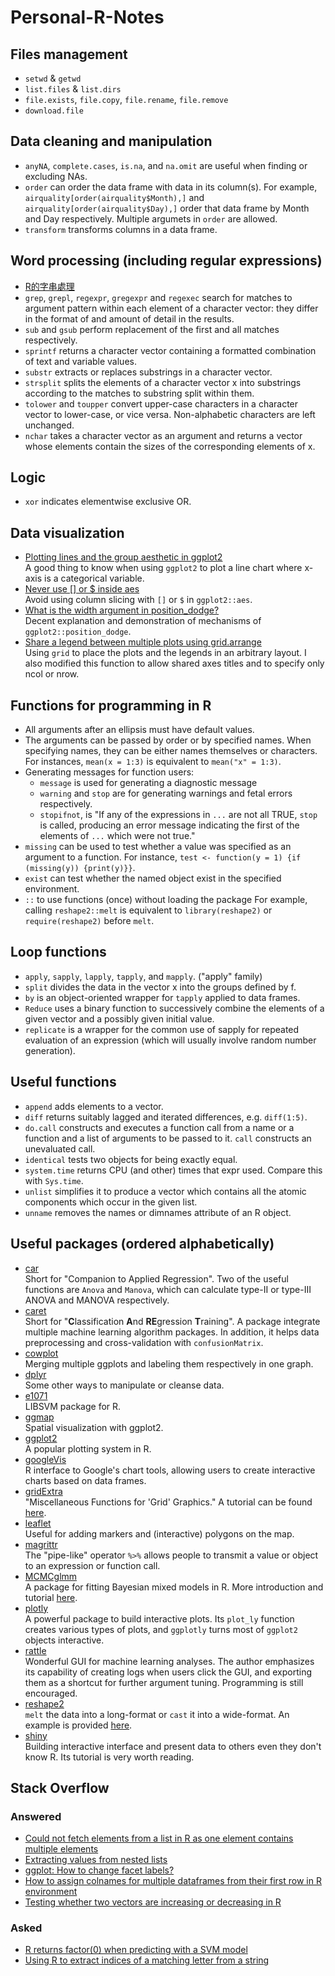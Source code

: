 # Personal-R-Notes
## Files management
* `setwd` & `getwd`
* `list.files` & `list.dirs`
* `file.exists`, `file.copy`, `file.rename`, `file.remove`
* `download.file`

## Data cleaning and manipulation
* `anyNA`, `complete.cases`, `is.na`, and `na.omit` are useful when finding or excluding NAs.
* `order` can order the data frame with data in its column(s). For example, `airquality[order(airquality$Month),]` and `airquality[order(airquality$Day),]` order that data frame by Month and Day respectively. Multiple argumets in `order` are allowed.
* `transform` transforms columns in a data frame.

## Word processing (including regular expressions)
* [R的字串處理](https://www.ptt.cc/bbs/Statistics/M.1277714037.A.2CC.html)
* `grep`, `grepl`, `regexpr`, `gregexpr` and `regexec` search for matches to argument pattern within each element of a character vector: they differ in the format of and amount of detail in the results.
* `sub` and `gsub` perform replacement of the first and all matches respectively.
* `sprintf` returns a character vector containing a formatted combination of text and variable values.
* `substr` extracts or replaces substrings in a character vector.
* `strsplit` splits the elements of a character vector x into substrings according to the matches to substring split within them.
* `tolower` and `toupper` convert upper-case characters in a character vector to lower-case, or vice versa. Non-alphabetic characters are left unchanged.
* `nchar` takes a character vector as an argument and returns a vector whose elements contain the sizes of the corresponding elements of x.

## Logic
* `xor` indicates elementwise exclusive OR.

## Data visualization
* <a href="http://stackoverflow.com/questions/10357768/plotting-lines-and-the-group-aesthetic-in-ggplot2">Plotting lines and the group aesthetic in ggplot2</a><br>
A good thing to know when using `ggplot2` to plot a line chart where x-axis is a categorical variable.
* [Never use [] or $ inside aes](https://stackoverflow.com/questions/32543340/behavior-ggplot2-aes-in-combination-with-facet-grid-when-passing-variable-wi)<br>
Avoid using column slicing with `[]` or `$` in `ggplot2::aes`.
* <a href="http://stackoverflow.com/questions/34889766/what-is-the-width-argument-in-position-dodge">What is the width argument in position_dodge?</a><br>
Decent explanation and demonstration of mechanisms of `ggplot2::position_dodge`.
* [Share a legend between multiple plots using grid.arrange](https://github.com/tidyverse/ggplot2/wiki/Share-a-legend-between-two-ggplot2-graphs)<br>
Using `grid` to place the plots and the legends in an arbitrary layout. I also modified this function to allow shared axes titles and to specify only ncol or nrow.

## Functions for programming in R
* All arguments after an ellipsis must have default values.
* The arguments can be passed by order or by specified names. When specifying names, they can be either names themselves or characters. For instances, `mean(x = 1:3)` is equivalent to `mean("x" = 1:3)`.
* Generating messages for function users:
    * `message` is used for generating a diagnostic message
    * `warning` and `stop` are for generating warnings and fetal errors respectively.
    * `stopifnot`, is "If any of the expressions in `...` are not all TRUE, `stop` is called, producing an error message indicating the first of the elements of `...` which were not true."
* `missing` can be used to test whether a value was specified as an argument to a function. For instance, `test <- function(y = 1) {if (missing(y)) {print(y)}}`.
* `exist` can test whether the named object exist in the specified environment.
* `::` to use functions (once) without loading the package For example, calling `reshape2::melt` is equivalent to `library(reshape2)` or `require(reshape2)` before `melt`.

## Loop functions
* `apply`, `sapply`, `lapply`, `tapply`, and `mapply`. ("apply" family)
* `split` divides the data in the vector x into the groups defined by f.
* `by` is an object-oriented wrapper for `tapply` applied to data frames.
* `Reduce` uses a binary function to successively combine the elements of a given vector and a possibly given initial value.
* `replicate` is a wrapper for the common use of sapply for repeated evaluation of an expression (which will usually involve random number generation).

## Useful functions
* `append` adds elements to a vector.
* `diff` returns suitably lagged and iterated differences, e.g. `diff(1:5)`.
* `do.call` constructs and executes a function call from a name or a function and a list of arguments to be passed to it. `call` constructs an unevaluated call.
* `identical` tests two objects for being exactly equal.
* `system.time` returns CPU (and other) times that expr used. Compare this with `Sys.time`.
* `unlist` simplifies it to produce a vector which contains all the atomic components which occur in the given list.
* `unname` removes the names or dimnames attribute of an R object.

## Useful packages (ordered alphabetically)
* [car](https://cran.r-project.org/package=car)<br>
Short for "Companion to Applied Regression". Two of the useful functions are `Anova` and `Manova`, which can calculate type-II or type-III ANOVA and MANOVA respectively.
* [caret](http://topepo.github.io/caret/index.html)<br>
Short for "**C**lassification **A**nd **RE**gression **T**raining". A package integrate multiple machine learning algorithm packages. In addition, it helps data preprocessing and cross-validation with `confusionMatrix`.
* [cowplot](https://cran.r-project.org/web/packages/cowplot/vignettes/introduction.html)<br>
Merging multiple ggplots and labeling them respectively in one graph.
* [dplyr](https://cran.r-project.org/web/packages/dplyr/vignettes/introduction.html)<br>
Some other ways to manipulate or cleanse data.
* [e1071](https://cran.r-project.org/package=e1071)<br>
LIBSVM package for R.
* [ggmap](https://cran.r-project.org/web/packages/ggmap/index.html)<br>
Spatial visualization with ggplot2.
* [ggplot2](http://ggplot2.org)<br>
A popular plotting system in R.
* [googleVis](https://cran.r-project.org/web/packages/googleVis/vignettes/googleVis_examples.html)<br>
R interface to Google's chart tools, allowing users to create interactive charts based on data frames.
* [gridExtra](https://cran.r-project.org/package=gridExtra)<br>
"Miscellaneous Functions for 'Grid' Graphics." A tutorial can be found <a href="http://www.sthda.com/english/wiki/ggplot2-easy-way-to-mix-multiple-graphs-on-the-same-page-r-software-and-data-visualization">here</a>.
* [leaflet](https://rstudio.github.io/leaflet/)<br>
Useful for adding markers and (interactive) polygons on the map.
* [magrittr](https://cran.r-project.org/web/packages/magrittr/vignettes/magrittr.html)<br>
The "pipe-like" operator `%>%` allows people to transmit a value or object to an expression or function call.
* [MCMCglmm](https://cran.r-project.org/package=MCMCglmm)<br>
A package for fitting Bayesian mixed models in R. More introduction and tutorial <a href="https://github.com/tmalsburg/MCMCglmm-intro">here</a>.
* [plotly](https://plot.ly/r/)<br>
A powerful package to build interactive plots. Its `plot_ly` function creates various types of plots, and `ggplotly` turns most of `ggplot2` objects interactive.
* [rattle](http://rattle.togaware.com)<br>
Wonderful GUI for machine learning analyses. The author emphasizes its capability of creating logs when users click the GUI, and exporting them as a shortcut for further argument tuning. Programming is still encouraged.
* [reshape2](https://cran.r-project.org/package=reshape2)<br>
`melt` the data into a long-format or `cast` it into a wide-format. An example is provided <a href="https://corytu.github.io/R_Language_Playground/reshape2_melt.html">here</a>.
* [shiny](https://shiny.rstudio.com/)<br>
Building interactive interface and present data to others even they don't know R. Its tutorial is very worth reading.

## Stack Overflow
### Answered
* [Could not fetch elements from a list in R as one element contains multiple elements](http://stackoverflow.com/questions/44096790/could-not-fetch-elements-from-a-list-in-r-as-one-element-contains-multiple-elem)
* [Extracting values from nested lists](http://stackoverflow.com/questions/42771789/extracting-values-from-nested-lists/)
* [ggplot: How to change facet labels?](http://stackoverflow.com/questions/3472980/ggplot-how-to-change-facet-labels/)
* [How to assign colnames for multiple dataframes from their first row in R environment](http://stackoverflow.com/questions/44014184/how-to-assign-colnames-for-multiple-dataframes-from-their-first-row-in-r-environ/)
* [Testing whether two vectors are increasing or decreasing in R](http://stackoverflow.com/questions/44015452/testing-whether-two-vectors-are-increasing-or-decreasing-in-r/)

### Asked
* [R returns factor(0) when predicting with a SVM model](http://stackoverflow.com/questions/44003391/r-returns-factor0-when-predicting-with-a-svm-model)
* [Using R to extract indices of a matching letter from a string](http://stackoverflow.com/questions/40927854/using-r-to-extract-indices-of-a-matching-letter-from-a-string)
